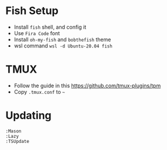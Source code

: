 # Fish Setup
- Install `fish` shell, and config it
- Use `Fira Code` font
- Install `oh-my-fish` and `bobthefish` theme
- wsl command `wsl -d Ubuntu-20.04 fish`

# TMUX
- Follow the guide in this https://github.com/tmux-plugins/tpm
- Copy `.tmux.conf` to `~`

# Updating 

```
:Mason
:Lazy
:TSUpdate
```
